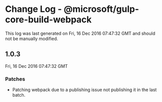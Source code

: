 # Change Log - @microsoft/gulp-core-build-webpack

This log was last generated on Fri, 16 Dec 2016 07:47:32 GMT and should not be manually modified.

## 1.0.3
Fri, 16 Dec 2016 07:47:32 GMT

### Patches

- Patching webpack due to a publishing issue not publishing it in the last batch.

